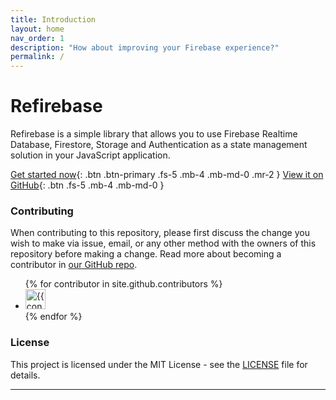 ```yaml
---
title: Introduction
layout: home
nav_order: 1
description: "How about improving your Firebase experience?"
permalink: /
---
```


# Refirebase

Refirebase is a simple library that allows you to use Firebase Realtime Database, Firestore, Storage and Authentication as a state management solution in your JavaScript application.

[Get started now][Getting Started]{: .btn .btn-primary .fs-5 .mb-4 .mb-md-0 .mr-2 }
[View it on GitHub][Refirebase Repository]{: .btn .fs-5 .mb-4 .mb-md-0 }

### Contributing

When contributing to this repository, please first discuss the change you wish to make via issue, email, or any other method with the owners of this repository before making a change. Read more about becoming a contributor in [our GitHub repo](https://github.com/refirebase/refirebase#contributing).

<ul class="list-style-none">
{% for contributor in site.github.contributors %}
  <li class="d-inline-block mr-1">
     <a href="{{ contributor.html_url }}"><img src="{{ contributor.avatar_url }}" width="32" height="32" alt="{{ contributor.login }}"></a>
  </li>
{% endfor %}
</ul>

### License

This project is licensed under the MIT License - see the [LICENSE](LICENSE) file for details.

---

[Getting Started]: /getting-started
[Refirebase Repository]: https://github.com/refirebase/refirebase